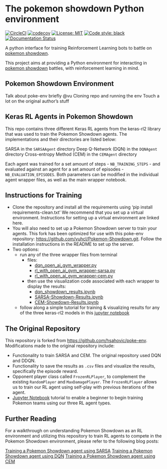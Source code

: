 # The pokemon showdown Python environment

[![CircleCI](https://circleci.com/gh/hsahovic/poke-env.svg?style=svg)](https://circleci.com/gh/hsahovic/poke-env)
[![codecov](https://codecov.io/gh/hsahovic/poke-env/branch/master/graph/badge.svg)](https://codecov.io/gh/hsahovic/poke-env)
[![License: MIT](https://img.shields.io/badge/License-MIT-yellow.svg)](https://opensource.org/licenses/MIT)
<a href="https://github.com/ambv/black"><img alt="Code style: black" src="https://img.shields.io/badge/code%20style-black-000000.svg"></a>
[![Documentation Status](https://readthedocs.org/projects/poke-env/badge/?version=latest)](https://poke-env.readthedocs.io/en/latest/?badge=latest)

A python interface for training Reinforcement Learning bots to battle on [pokemon showdown](https://pokemonshowdown.com/).

This project aims at providing a Python environment for interacting in [pokemon showdown](https://pokemonshowdown.com/) battles, with reinforcement learning in mind.

## Pokemon Showdown Environment
 Talk about poke-env briefly @vu
Cloning repo and running the env
Touch a lot on the original author’s stuff

## Keras RL Agents in Pokemon Showdown

This repo contains three different Keras RL agents from the keras-rl2 library that was used to train the Pokemon Showdown agents. The implementations and their directories are listed below:

SARSA in the `SARSAAgent` directory
Deep Q-Network (DQN) in the `DQNAgent` directory
Cross-entropy Method (CEM) in the `CEMAgent` directory

Each agent was trained for a set amount of steps - `NB_TRAINING_STEPS` - and evaluated against an agent for a set amount of episodes - `NB_EVALUATION_EPISODES`. Both parameters can be modified in the individual agent wrapper files, as well as the main wrapper notebook.

## Instructions for Training

+ Clone the repository and install all the requirements using ‘pip install requirements-clean.txt’ We recommend that you set up a virtual environment. Instructions for setting up a virtual environment are linked here.
+ You will also need to set up a Pokemon Showdown server to train your agents. This fork has been optimized for use with this poke-env repository: https://github.com/vuhcl/Pokemon-Showdown.git. Follow the installation instructions in the README to set up the server.
+ Two options:
  + run any of the three wrapper files from terminal 
    + files:
      + [dqn_open_ai_gym_wrapper.py](https://github.com/nicolenair/poke-env/blob/master/src/DQNAgent/dqn_open_ai_gym_wrapper.py)
      + [rl_with_open_ai_gym_wrapper-sarsa.py](https://github.com/nicolenair/poke-env/blob/master/src/SARSAAgent/rl_with_open_ai_gym_wrapper-sarsa.py)
      + [rl_with_open_ai_gym_wrapper-cem.py](https://github.com/nicolenair/poke-env/blob/master/src/CEMAgent/rl_with_open_ai_gym_wrapper-cem.py)
    + then use the visualization code associated with each wrapper to display the results:
      + [dqn_showdown_results.ipynb](https://github.com/nicolenair/poke-env/blob/master/src/DQNAgent/dqn_showdown_results.ipynb)
      + [SARSA-Showdown-Results.ipynb](https://github.com/nicolenair/poke-env/blob/master/src/SARSAAgent/SARSA-Showdown-Results.ipynb)
      + [CEM-Showdown-Results.ipynb](https://github.com/nicolenair/poke-env/blob/master/src/CEMAgent/CEM-Showdown-Results.ipynb)
  + follow along a simple tutorial for training & visualizing results for any of the three keras-rl2 models in this [jupyter notebook](https://github.com/nicolenair/poke-env/blob/master/src/rl_with_open_ai_gym_wrapper.ipynb)

## The Original Repository
This repository is forked from https://github.com/hsahovic/poke-env. Modifications made to the original repository include:

+ Functionality to train SARSA and CEM. The original repository used DQN and DDQN.
+ Functionality to save the results as `.csv` files and visualize the results, specifically the episode reward.
+ Opponent player class called `FrozenRLPlayer`, to complement the existing `RandomPlayer` and `MaxDamagePlayer`. The `FrozenRLPlayer` allows us to train our RL agent using self-play with previous iterations of the agent.
+ [Jupyter Notebook](https://github.com/nicolenair/poke-env/blob/master/src/rl_with_open_ai_gym_wrapper.ipynb) tutorial to enable a beginner to begin training Pokemon teams using our three RL agent types.

## Further Reading

For a walkthrough on understanding Pokemon Showdown as an RL environment and utilizing this repository to train RL agents to compete in the Pokemon Showdown environment, please refer to the following blog posts:

[Training a Pokemon Showdown agent using SARSA](https://medium.com/@vuhuychule/training-a-pok%C3%A9mon-battler-with-sarsa-algorithm-8ddee2c7732a)
[Training a Pokemon Showdown agent using DQN](https://medium.com/@hueyninglok/dqn-agent-for-pokemon-showdown-98169ccb50a3)
[Training a Pokemon Showdown agent using CEM](https://medium.com/@nicarina98/cross-entropy-method-for-training-a-pokemon-823d3590ae07)
